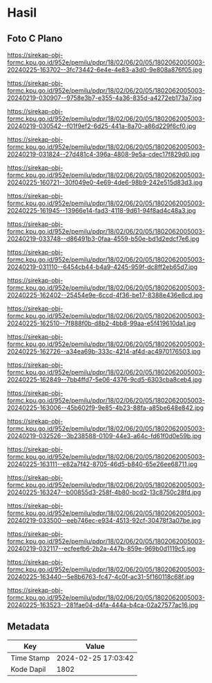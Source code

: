 # Hasil

## Foto C Plano

https://sirekap-obj-formc.kpu.go.id/952e/pemilu/pdpr/18/02/06/20/05/1802062005003-20240225-163702--3fc73442-6e4e-4e83-a3d0-9e808a876f05.jpg

https://sirekap-obj-formc.kpu.go.id/952e/pemilu/pdpr/18/02/06/20/05/1802062005003-20240219-030907--9758e3b7-e355-4a36-835d-a4272eb173a7.jpg

https://sirekap-obj-formc.kpu.go.id/952e/pemilu/pdpr/18/02/06/20/05/1802062005003-20240219-030542--f01f9ef2-6d25-441a-8a70-a86d229f6cf0.jpg

https://sirekap-obj-formc.kpu.go.id/952e/pemilu/pdpr/18/02/06/20/05/1802062005003-20240219-031824--27d481c4-396a-4808-9e5a-cdec17f829d0.jpg

https://sirekap-obj-formc.kpu.go.id/952e/pemilu/pdpr/18/02/06/20/05/1802062005003-20240225-160721--30f049e0-4e69-4de6-98b9-242e515d83d3.jpg

https://sirekap-obj-formc.kpu.go.id/952e/pemilu/pdpr/18/02/06/20/05/1802062005003-20240225-161945--13966e14-fad3-4118-9d61-94f8ad4c48a3.jpg

https://sirekap-obj-formc.kpu.go.id/952e/pemilu/pdpr/18/02/06/20/05/1802062005003-20240219-033748--d86491b3-0faa-4559-b50e-bd1d2edcf7e6.jpg

https://sirekap-obj-formc.kpu.go.id/952e/pemilu/pdpr/18/02/06/20/05/1802062005003-20240219-031110--6454cb44-b4a9-4245-959f-dc8ff2eb65d7.jpg

https://sirekap-obj-formc.kpu.go.id/952e/pemilu/pdpr/18/02/06/20/05/1802062005003-20240225-162402--25454e9e-6ccd-4f36-be17-8388e436e8cd.jpg

https://sirekap-obj-formc.kpu.go.id/952e/pemilu/pdpr/18/02/06/20/05/1802062005003-20240225-162510--7f888f0b-d8b2-4bb8-99aa-e5f419610da1.jpg

https://sirekap-obj-formc.kpu.go.id/952e/pemilu/pdpr/18/02/06/20/05/1802062005003-20240225-162726--a34ea69b-333c-4214-af4d-ac4970176503.jpg

https://sirekap-obj-formc.kpu.go.id/952e/pemilu/pdpr/18/02/06/20/05/1802062005003-20240225-162849--7bb4ffd7-5e06-4376-9cd5-6303cba8ceb4.jpg

https://sirekap-obj-formc.kpu.go.id/952e/pemilu/pdpr/18/02/06/20/05/1802062005003-20240225-163006--45b602f9-9e85-4b23-88fa-a85be648e842.jpg

https://sirekap-obj-formc.kpu.go.id/952e/pemilu/pdpr/18/02/06/20/05/1802062005003-20240219-032526--3b238588-0109-44e3-a64c-fd61f0d0e59b.jpg

https://sirekap-obj-formc.kpu.go.id/952e/pemilu/pdpr/18/02/06/20/05/1802062005003-20240225-163111--e82a7f42-8705-46d5-b840-65e26ee68711.jpg

https://sirekap-obj-formc.kpu.go.id/952e/pemilu/pdpr/18/02/06/20/05/1802062005003-20240225-163247--b00855d3-258f-4b80-bcd2-13c8750c28fd.jpg

https://sirekap-obj-formc.kpu.go.id/952e/pemilu/pdpr/18/02/06/20/05/1802062005003-20240219-033500--eeb746ec-e934-4513-92cf-30478f3a07be.jpg

https://sirekap-obj-formc.kpu.go.id/952e/pemilu/pdpr/18/02/06/20/05/1802062005003-20240219-032117--ecfeefb6-2b2a-447b-859e-969b0d1119c5.jpg

https://sirekap-obj-formc.kpu.go.id/952e/pemilu/pdpr/18/02/06/20/05/1802062005003-20240225-163440--5e8b6763-fc47-4c0f-ac31-5f160118c68f.jpg

https://sirekap-obj-formc.kpu.go.id/952e/pemilu/pdpr/18/02/06/20/05/1802062005003-20240225-163523--281fae04-d4fa-444a-b4ca-02a27577ac16.jpg


## Metadata

| Key        | Value               |
| ---------- | ------------------- |
| Time Stamp | 2024-02-25 17:03:42 |
| Kode Dapil | 1802                |



